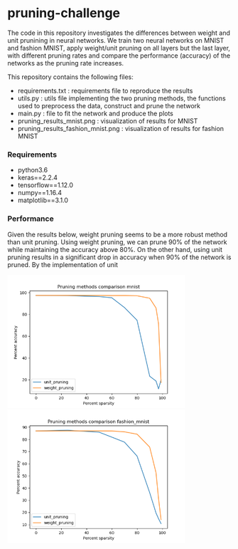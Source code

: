 # pruning-challenge

The code in this repository investigates the differences between weight and unit prunining in neural networks. We train two neural networks on MNIST and fashion MNIST, apply weight/unit pruning on all layers but the last layer, with different pruning rates and compare the performance (accuracy) of the networks as the pruning rate increases.

This repository contains the following files:

- requirements.txt : requirements file to reproduce the results
- utils.py : utils file implementing the two pruning methods, the functions used to preprocess the data, construct and prune the network
- main.py : file to fit the network and produce the plots
- pruning_results_mnist.png : visualization of results for MNIST
- pruning_results_fashion_mnist.png : visualization of results for fashion MNIST

### Requirements
- python3.6
- keras==2.2.4
- tensorflow==1.12.0
- numpy==1.16.4
- matplotlib==3.1.0

### Performance
Given the results below, weight pruning seems to be a more robust method than unit pruning. Using weight pruning, we can prune 90% of the network while maintaining the accuracy above 80%. On the other hand, using unit pruning results in a significant drop in accuracy when 90% of the network is pruned. By the implementation of unit 

<p float="left">
  <img src="https://github.com/vittrom/pruning-challenge/blob/master/pruning_results_mnist.png" width="400" />
  <img src="https://github.com/vittrom/pruning-challenge/blob/master/pruning_results_fashion_mnist.png" width="400">
</p>
